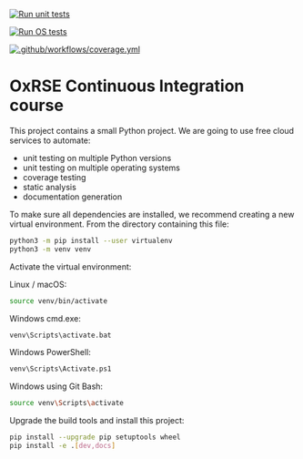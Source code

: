 [![Run unit tests](https://github.com/justinleung4732/ci-course/actions/workflows/unit-tests.yml/badge.svg)](https://github.com/justinleung4732/ci-course/actions/workflows/unit-tests.yml)

[![Run OS tests](https://github.com/justinleung4732/ci-course/actions/workflows/os-tests.yml/badge.svg)](https://github.com/justinleung4732/ci-course/actions/workflows/os-tests.yml)

[![.github/workflows/coverage.yml](https://github.com/justinleung4732/ci-course/actions/workflows/coverage.yml/badge.svg)](https://github.com/justinleung4732/ci-course/actions/workflows/coverage.yml)

# OxRSE Continuous Integration course

This project contains a small Python project. We are going to use free cloud services to automate:

- unit testing on multiple Python versions
- unit testing on multiple operating systems
- coverage testing
- static analysis
- documentation generation

To make sure all dependencies are installed, we recommend creating a new virtual environment.
From the directory containing this file:

```bash
python3 -m pip install --user virtualenv
python3 -m venv venv
```

Activate the virtual environment:

Linux / macOS:
```bash
source venv/bin/activate
```

Windows cmd.exe:
```bash
venv\Scripts\activate.bat
```

Windows PowerShell:
```bash
venv\Scripts\Activate.ps1
```

Windows using Git Bash:
```bash
source venv\Scripts\activate
```

Upgrade the build tools and install this project:

```bash
pip install --upgrade pip setuptools wheel
pip install -e .[dev,docs]
```
